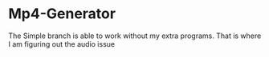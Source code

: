 # Mp4-Generator

The Simple branch is able to work without my extra programs.
That is where I am figuring out the audio issue
